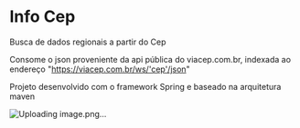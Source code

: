 # Info Cep
 Busca de dados regionais a partir do Cep 
 
 Consome o json proveniente da api pública do viacep.com.br, indexada ao endereço "https://viacep.com.br/ws/'cep'/json"
 
 Projeto desenvolvido com o framework Spring e baseado na arquitetura maven
 
 ![Uploading image.png…]()


 

 
 
